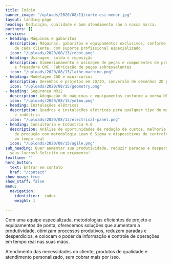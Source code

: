```yaml
---
title: Início
banner_image: "/uploads/2020/08/13/corte-esi-menor.jpg"
layout: landing-page
heading: Dedicação, qualidade e bom atendimento são a nossa marca.
partners: []
services:
- heading: Máquinas e gabaritos
  description: Máquinas, gabaritos e equipamentos exclusivos, conforme as necessidades
    de cada cliente, com suporte profissional especializado
  icon: "/uploads/2020/08/13/robot.png"
- heading: Usinagem, solda e reposição
  description: Dimensionamento e usinagem de peças e componentes de precisão, torno
    e fresadora CNC. Fabricação de peças sobressalentes
  icon: "/uploads/2020/08/13/lathe-machine.png"
- heading: Modelagem CAD e mini-cursos
  description: Desenhos e projetos em 2D/3D, conversão de desenhos 2D para 3D
  icon: "/uploads/2020/08/15/geometry.png"
- heading: Segurança NR12
  description: Adequação de máquinas e equipamentos conforme a norma NR-12
  icon: "/uploads/2020/08/15/yelmo.png"
- heading: Instalações elétricas
  description: Quadros e instalações elétricas para qualquer tipo de máquina, setor
    e indústria
  icon: "/uploads/2020/08/13/electrical-panel.png"
- heading: Consultoria e Indústria 4.0
  description: Análise de oportunidades de redução de custos, melhoria de processos
    de produção com metodologia Lean 6 Sigma e dispositivos de controle de operações
    em tempo real
  icon: "/uploads/2020/08/15/agile.png"
sub_heading: Quer aumentar sua produtividade, reduzir paradas e desperdícios, e otimizar
  seus lucros? Solicite um orçamento!
textline: ''
hero_button:
  text: Entrar em contato
  href: "/contact"
show_news: true
show_staff: false
menu:
  navigation:
    identifier: _index
    weight: 1

---
```

Com uma equipe especializada, metodologias eficientes de projeto e equipamentos de ponta, oferecemos soluções que aumentam a produtividade, otimizam processos produtivos, reduzem paradas e desperdícios, e colocam o poder da informação e controle de operações em tempo real nas suas mãos.

Atendimento das necessidades do cliente, produtos de qualidade e atendimento personalizado, sem cobrar mais por isso.